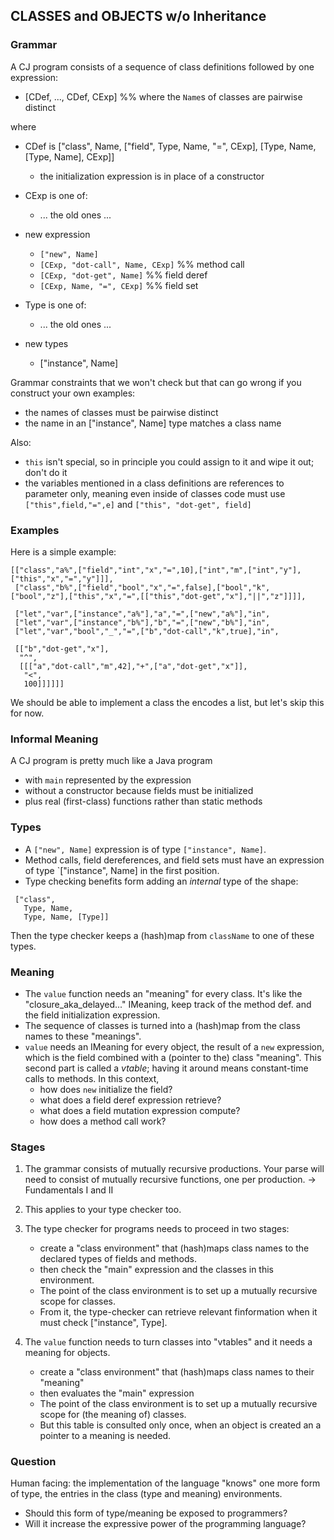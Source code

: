
## CLASSES and OBJECTS w/o Inheritance

### Grammar 

A CJ program consists of a sequence of class definitions followed by one expression:

- [CDef, ..., CDef, CExp] %% where the `Name`s of classes are pairwise distinct 

where

- CDef is
    ["class", Name, 
     ["field", Type, Name, "=", CExp],
     [Type, Name, [Type, Name], CExp]]
   
  - the initialization expression is in place of a constructor 

- CExp is one of:
   - ... the old ones ... 

- new expression 
   - `["new", Name]`
   - `[CExp, "dot-call", Name, CExp]`  %% method call 
   - `[CExp, "dot-get", Name]`         %% field deref 
   - `[CExp, Name, "=", CExp]`         %% field set 

- Type is one of:
   - ... the old ones ...

- new types    
   - ["instance", Name]

Grammar constraints that we won't check but that can go wrong if you construct your own examples:

- the names of classes must be pairwise distinct
- the name in an ["instance", Name] type matches a class name

Also:

- `this` isn't special, so in principle you could assign to it and wipe it out; don't do it 
- the variables mentioned in a class definitions are references to parameter only,
  meaning even inside of classes code must use `["this",field,"=",e]` and `["this", "dot-get", field]`

### Examples

Here is a simple example: 

```
[["class","a%",["field","int","x","=",10],["int","m",["int","y"],["this","x","=","y"]]],
 ["class","b%",["field","bool","x","=",false],["bool","k",["bool","z"],["this","x","=",[["this","dot-get","x"],"||","z"]]]],

 ["let","var",["instance","a%"],"a","=",["new","a%"],"in",
 ["let","var",["instance","b%"],"b","=",["new","b%"],"in",
 ["let","var","bool","_","=",["b","dot-call","k",true],"in",

 [["b","dot-get","x"],
  "^",
  [[["a","dot-call","m",42],"+",["a","dot-get","x"]],
   "<",
   100]]]]]]
```

We should be able to implement a class the encodes a list, but let's skip this for now.

### Informal Meaning

A CJ program is pretty much like a Java program

- with `main` represented by the expression
- without a constructor because fields must be initialized
- plus real (first-class) functions rather than static methods

### Types

- A `["new", Name]` expression is of type `["instance", Name]`.
- Method calls, field dereferences, and field sets must have an expression of type `["instance", Name] in the first position.
- Type checking benefits form adding an _internal_ type of the shape:

```
 ["class",
   Type, Name,
   Type, Name, [Type]]
```

Then the type checker keeps a (hash)map from `className` to one of these types. 

### Meaning

- The `value` function needs an "meaning" for every class. It's like the "closure_aka_delayed..." IMeaning,
  keep track of the method def. and the field initialization expression. 
- The sequence of classes is turned into a (hash)map from the class names to these "meanings". 
- `value` needs an IMeaning for every object, the result of a `new` expression,
  which is the field combined with a (pointer to the) class
  "meaning". This second part is called a _vtable_; having it around
  means constant-time calls to methods. In this context,
  - how does `new`  initialize the field? 
  - what does a field deref expression retrieve?
  - what does a field mutation expression compute?
  - how does a method call work?
  
### Stages

1. The grammar consists of mutually recursive productions.
   Your parse will need to consist of mutually recursive functions,
   	one per production. -> Fundamentals I and II

2. This applies to your type checker too.

3. The type checker for programs needs to proceed in two stages:
   - create a "class environment" that (hash)maps class names to the declared types of fields and methods.
   - then check the "main" expression and the classes in this environment.
   - The point of the class environment is to set up a mutually recursive scope for classes.
   - From it, the type-checker can retrieve relevant finformation when it must check ["instance", Type].

4. The `value` function needs to turn classes into "vtables" and
   it needs a meaning for objects.
   - create a "class environment" that (hash)maps class names to their "meaning" 
   - then evaluates the "main" expression 
   - The point of the class environment is to set up a mutually recursive scope for (the meaning of) classes.
   - But this table is consulted only once, when an object is created an a pointer to a meaning is needed. 

### Question

Human facing: the implementation of the language "knows" one more form
of type, the entries in the class (type and meaning) environments. 

- Should this form of type/meaning be exposed to programmers?
- Will it increase the expressive power of the programming language?




